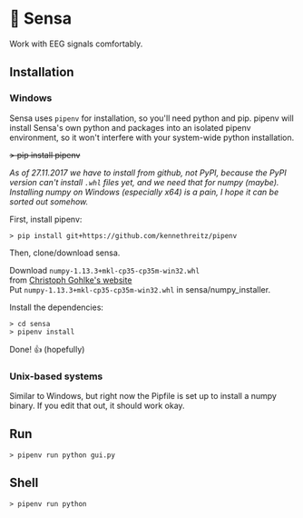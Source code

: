 
# 🔵 Sensa

Work with EEG signals comfortably.



## Installation
### Windows


Sensa uses `pipenv` for installation, so you'll need python and pip. pipenv will install Sensa's own python and packages into an isolated pipenv environment, so it won't interfere with your system-wide python installation.

~~> pip install pipenv~~

*As of 27.11.2017 we have to install from github, not PyPI, because the PyPI version can't install `.whl` files yet, and we need that for numpy (maybe). Installing numpy on Windows (especially x64) is a pain, I hope it can be sorted out somehow.*

First, install pipenv:
```
> pip install git+https://github.com/kennethreitz/pipenv
```
Then, clone/download sensa.

Download `numpy-1.13.3+mkl-cp35-cp35m-win32.whl`  
from [Christoph Gohlke's website](https://www.lfd.uci.edu/~gohlke/pythonlibs/#numpy)  
Put `numpy-1.13.3+mkl-cp35-cp35m-win32.whl` in sensa/numpy_installer.  

Install the dependencies:
```
> cd sensa
> pipenv install

```
Done! 👍
(hopefully) 


### Unix-based systems

Similar to Windows, but right now the Pipfile is set up to install a numpy binary. If you edit that out, it should work okay.


## Run
```
> pipenv run python gui.py
```

## Shell
```
> pipenv run python
```
